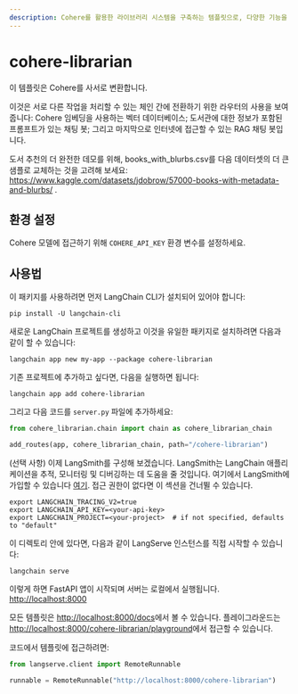 ```yaml
---
description: Cohere를 활용한 라이브러리 시스템을 구축하는 템플릿으로, 다양한 기능을 가진 체인을 전환하는 방법을 보여줍니다.
---
```


# cohere-librarian

이 템플릿은 Cohere를 사서로 변환합니다.

이것은 서로 다른 작업을 처리할 수 있는 체인 간에 전환하기 위한 라우터의 사용을 보여줍니다: Cohere 임베딩을 사용하는 벡터 데이터베이스; 도서관에 대한 정보가 포함된 프롬프트가 있는 채팅 봇; 그리고 마지막으로 인터넷에 접근할 수 있는 RAG 채팅 봇입니다.

도서 추천의 더 완전한 데모를 위해, books_with_blurbs.csv를 다음 데이터셋의 더 큰 샘플로 교체하는 것을 고려해 보세요: https://www.kaggle.com/datasets/jdobrow/57000-books-with-metadata-and-blurbs/ .

## 환경 설정

Cohere 모델에 접근하기 위해 `COHERE_API_KEY` 환경 변수를 설정하세요.

## 사용법

이 패키지를 사용하려면 먼저 LangChain CLI가 설치되어 있어야 합니다:

```shell
pip install -U langchain-cli
```


새로운 LangChain 프로젝트를 생성하고 이것을 유일한 패키지로 설치하려면 다음과 같이 할 수 있습니다:

```shell
langchain app new my-app --package cohere-librarian
```


기존 프로젝트에 추가하고 싶다면, 다음을 실행하면 됩니다:

```shell
langchain app add cohere-librarian
```


그리고 다음 코드를 `server.py` 파일에 추가하세요:
```python
from cohere_librarian.chain import chain as cohere_librarian_chain

add_routes(app, cohere_librarian_chain, path="/cohere-librarian")
```


(선택 사항) 이제 LangSmith를 구성해 보겠습니다.
LangSmith는 LangChain 애플리케이션을 추적, 모니터링 및 디버깅하는 데 도움을 줄 것입니다.
여기에서 LangSmith에 가입할 수 있습니다 [여기](https://smith.langchain.com/).
접근 권한이 없다면 이 섹션을 건너뛸 수 있습니다.

```shell
export LANGCHAIN_TRACING_V2=true
export LANGCHAIN_API_KEY=<your-api-key>
export LANGCHAIN_PROJECT=<your-project>  # if not specified, defaults to "default"
```


이 디렉토리 안에 있다면, 다음과 같이 LangServe 인스턴스를 직접 시작할 수 있습니다:

```shell
langchain serve
```


이렇게 하면 FastAPI 앱이 시작되며 서버는 로컬에서 실행됩니다.
[http://localhost:8000](http://localhost:8000)

모든 템플릿은 [http://localhost:8000/docs](http://localhost:8000/docs)에서 볼 수 있습니다.
플레이그라운드는 [http://localhost:8000/cohere-librarian/playground](http://localhost:8000/cohere-librarian/playground)에서 접근할 수 있습니다.  

코드에서 템플릿에 접근하려면:

```python
from langserve.client import RemoteRunnable

runnable = RemoteRunnable("http://localhost:8000/cohere-librarian")
```